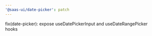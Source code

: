 ```yaml
---
'@saas-ui/date-picker': patch
---
```


fix(date-picker): expose useDatePickerInput and useDateRangePicker hooks
